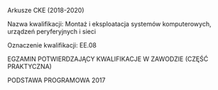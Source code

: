 Arkusze CKE (2018-2020)

Nazwa kwalifikacji: Montaż i eksploatacja systemów komputerowych, urządzeń peryferyjnych i sieci

Oznaczenie kwalifikacji: EE.08

EGZAMIN POTWIERDZAJĄCY KWALIFIKACJE W ZAWODZIE (CZĘŚĆ PRAKTYCZNA)

PODSTAWA PROGRAMOWA 2017